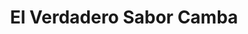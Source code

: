 ---
title: "El Verdadero Sabor Camba"
url: /santa-cruz-de-la-sierra/el-verdadero-sabor-camba/
shop: charcutería
---